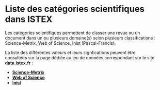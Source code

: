 # Liste des catégories scientifiques dans ISTEX

Les catégories scientifiques permettent de classer une revue ou un document dans un ou plusieurs domaine\(s\) selon plusieurs classifications : Science-Metrix, Web of Science, Inist \(Pascal-Francis\).

La liste des différentes valeurs et leurs signfications peuvent être consultées sur la page dédiée au jeu de données correspondant sur le site [**data.istex.fr**](https://data.istex.fr) :

* [**Science-Metrix**](https://sciencemetrix-category.data.istex.fr)
* [**Web of Science**](https://wos-category.data.istex.fr)
* [**Inist**](https://wos-category.data.istex.fr)



